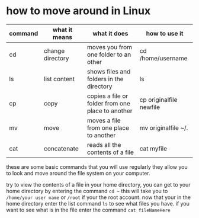 how to move around in Linux
===========================

|command | what it means | what it does | how to use it
---------|---------------|--------------|--------------
cd | change directory | moves you from one folder to an other | cd /home/username
ls | list content | shows files and folders in the directory | ls
cp | copy | copies a file or folder from one place to another | cp originalfile newfile
mv | move | moves a file from one place to another | mv originalfile ~/.
cat| concatenate | reads all the contents of a file | cat myfile

these are some basic commands that you will use regularly they allow you to look
and move around the file system on your computer.

try to view the contents of a file in your home directory, you can get to your
home directory by entering the command `cd ~` this will take you to
`/home/your user name` or `/root` if your the root account. now that your in the
home directory enter the list command `ls` to see what files you have. if you
want to see what is in the file enter the command `cat fileNameHere`
